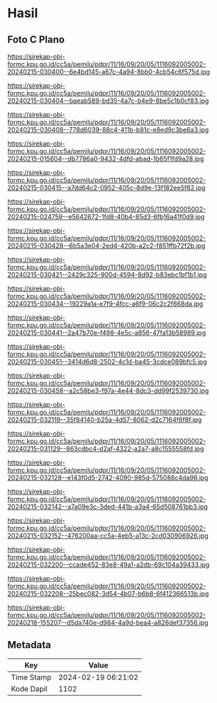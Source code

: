 # Hasil

## Foto C Plano

https://sirekap-obj-formc.kpu.go.id/cc5a/pemilu/pdpr/11/16/09/20/05/1116092005002-20240215-030400--6e4bd145-a67c-4a94-8bb0-4cb54c6f575d.jpg

https://sirekap-obj-formc.kpu.go.id/cc5a/pemilu/pdpr/11/16/09/20/05/1116092005002-20240215-030404--baeab589-bd35-4a7c-b4e9-8be5c1b0cf83.jpg

https://sirekap-obj-formc.kpu.go.id/cc5a/pemilu/pdpr/11/16/09/20/05/1116092005002-20240215-030408--778d6039-88c4-411b-b81c-e8ed9c3be6a3.jpg

https://sirekap-obj-formc.kpu.go.id/cc5a/pemilu/pdpr/11/16/09/20/05/1116092005002-20240215-015604--db7786a0-9432-4dfd-abad-1b65f1fd9a28.jpg

https://sirekap-obj-formc.kpu.go.id/cc5a/pemilu/pdpr/11/16/09/20/05/1116092005002-20240215-030415--a7dd64c2-0952-405c-8d9e-13f182ee5f82.jpg

https://sirekap-obj-formc.kpu.go.id/cc5a/pemilu/pdpr/11/16/09/20/05/1116092005002-20240215-024759--e5642672-1fd8-40b4-85d3-6fb16a41f0d9.jpg

https://sirekap-obj-formc.kpu.go.id/cc5a/pemilu/pdpr/11/16/09/20/05/1116092005002-20240215-030428--6b5a3e04-2ed4-420b-a2c2-f851ffb72f2b.jpg

https://sirekap-obj-formc.kpu.go.id/cc5a/pemilu/pdpr/11/16/09/20/05/1116092005002-20240215-030421--2429c325-900d-4594-8d92-b83ebc1bf1b1.jpg

https://sirekap-obj-formc.kpu.go.id/cc5a/pemilu/pdpr/11/16/09/20/05/1116092005002-20240215-030434--19229a1a-e7f9-4fcc-a6f9-06c2c2f668da.jpg

https://sirekap-obj-formc.kpu.go.id/cc5a/pemilu/pdpr/11/16/09/20/05/1116092005002-20240215-030441--2a47b70e-f498-4e5c-a856-47fa13b58989.jpg

https://sirekap-obj-formc.kpu.go.id/cc5a/pemilu/pdpr/11/16/09/20/05/1116092005002-20240215-030451--3414d6d8-2502-4c1d-ba45-3cdce089bfc5.jpg

https://sirekap-obj-formc.kpu.go.id/cc5a/pemilu/pdpr/11/16/09/20/05/1116092005002-20240215-030458--a2c58be3-f97a-4e44-8dc3-dd99f2539730.jpg

https://sirekap-obj-formc.kpu.go.id/cc5a/pemilu/pdpr/11/16/09/20/05/1116092005002-20240215-032119--35f84140-b25a-4d57-8062-d2c7164f6f8f.jpg

https://sirekap-obj-formc.kpu.go.id/cc5a/pemilu/pdpr/11/16/09/20/05/1116092005002-20240215-031129--863cdbc4-d2af-4322-a2a7-a8c1555558fd.jpg

https://sirekap-obj-formc.kpu.go.id/cc5a/pemilu/pdpr/11/16/09/20/05/1116092005002-20240215-032128--e143f0d5-2742-4090-985d-575088c4da96.jpg

https://sirekap-obj-formc.kpu.go.id/cc5a/pemilu/pdpr/11/16/09/20/05/1116092005002-20240215-032142--a7a09e3c-3ded-441b-a3a4-65d508761bb3.jpg

https://sirekap-obj-formc.kpu.go.id/cc5a/pemilu/pdpr/11/16/09/20/05/1116092005002-20240215-032152--476200aa-cc5a-4eb5-a13c-2cd030906926.jpg

https://sirekap-obj-formc.kpu.go.id/cc5a/pemilu/pdpr/11/16/09/20/05/1116092005002-20240215-032200--ccade452-83e8-49a1-a2db-69c104a39433.jpg

https://sirekap-obj-formc.kpu.go.id/cc5a/pemilu/pdpr/11/16/09/20/05/1116092005002-20240215-032208--25bec082-3d54-4b07-b6b8-6f412366513b.jpg

https://sirekap-obj-formc.kpu.go.id/cc5a/pemilu/pdpr/11/16/09/20/05/1116092005002-20240218-155207--d5da740e-d984-4a9d-bea4-a826def37356.jpg


## Metadata

| Key        | Value               |
| ---------- | ------------------- |
| Time Stamp | 2024-02-19 06:21:02 |
| Kode Dapil | 1102                |



